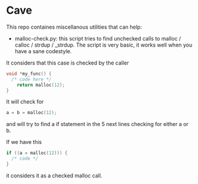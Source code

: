 # Cave
This repo containes miscellanous utilities that can help:

* malloc-check.py: this script tries to find unchecked calls to malloc / calloc / strdup / _strdup. The script is very basic, it works well when you have a sane codestyle.
 
It considers that this case is checked by the caller
```C
void *my_func() {
  /* code here */
    return malloc(12);
}
```

It will check for 
```C
a = b = malloc(12);
```
and will try to find a if statement in the 5 next lines checking for either a or b.

If we have this
```C
if ((a = malloc(12))) {
  /* code */
}
```
it considers it as a checked malloc call.






